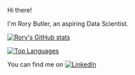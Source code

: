 Hi there!

I'm Rory Butler, an aspiring Data Scientist.



[![Rory's GitHub stats](https://github-readme-stats.vercel.app/api?username=rb2661&theme=tokyonight)](https://github.com/rb2661/github-readme-stats)

[![Top Languages](https://github-readme-stats.vercel.app/api/top-langs/?username=rb2661&theme=tokyonight)](https://github.com/rb2661/github-readme-stats)


<!-- Actual text -->

You can find me on [![LinkedIn][1.1]][1]

<!-- Icons -->

[1.1]: https://blog-assets.hootsuite.com/wp-content/uploads/2018/09/In-2C-54px-R.png

<!-- Links to your social media accounts -->

[1]: https://www.linkedin.com/in/rory-butler-410821a0/
